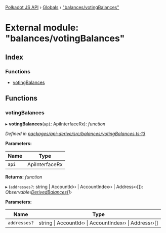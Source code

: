[Polkadot JS API](../README.md) › [Globals](../globals.md) › ["balances/votingBalances"](_balances_votingbalances_.md)

# External module: "balances/votingBalances"

## Index

### Functions

* [votingBalances](_balances_votingbalances_.md#votingbalances)

## Functions

###  votingBalances

▸ **votingBalances**(`api`: ApiInterfaceRx): *function*

*Defined in [packages/api-derive/src/balances/votingBalances.ts:13](https://github.com/polkadot-js/api/blob/4cb8462d50/packages/api-derive/src/balances/votingBalances.ts#L13)*

**Parameters:**

Name | Type |
------ | ------ |
`api` | ApiInterfaceRx |

**Returns:** *function*

▸ (`addresses?`: string | AccountId‹› | AccountIndex‹› | Address‹›[]): *Observable‹[DerivedBalances](../interfaces/_types_.derivedbalances.md)[]›*

**Parameters:**

Name | Type |
------ | ------ |
`addresses?` | string &#124; AccountId‹› &#124; AccountIndex‹› &#124; Address‹›[] |
